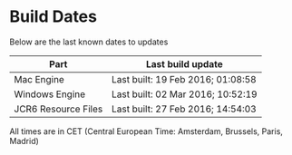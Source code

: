 # Build Dates

Below are the last known dates to updates

Part | Last build update
-----|-----
Mac Engine | Last built: 19 Feb 2016; 01:08:58
Windows Engine | Last built: 02 Mar 2016; 10:52:19
JCR6 Resource Files | Last built: 27 Feb 2016; 14:54:03
All times are in CET (Central European Time: Amsterdam, Brussels, Paris, Madrid)



